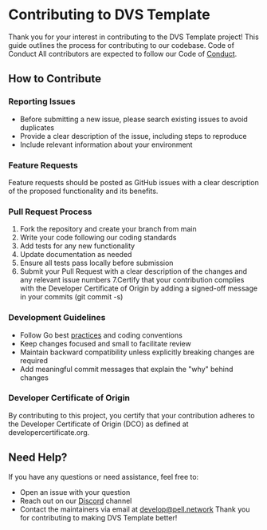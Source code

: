 # Contributing to DVS Template

Thank you for your interest in contributing to the DVS Template project! This guide outlines the process for contributing to our codebase.
Code of Conduct
All contributors are expected to follow our Code of [Conduct](./CODE_OF_CONDUCT.md).

## How to Contribute

### Reporting Issues

- Before submitting a new issue, please search existing issues to avoid duplicates
- Provide a clear description of the issue, including steps to reproduce
- Include relevant information about your environment

### Feature Requests

Feature requests should be posted as GitHub issues with a clear description of the proposed functionality and its benefits.

### Pull Request Process

1. Fork the repository and create your branch from main
2. Write your code following our coding standards
3. Add tests for any new functionality
4. Update documentation as needed
5. Ensure all tests pass locally before submission
6. Submit your Pull Request with a clear description of the changes and any relevant issue numbers
7.Certify that your contribution complies with the Developer Certificate of Origin by adding a signed-off message in your commits (git commit -s)

### Development Guidelines

- Follow Go best [practices](https://github.com/uber-go/guide/blob/master/style.md) and coding conventions
- Keep changes focused and small to facilitate review
- Maintain backward compatibility unless explicitly breaking changes are required
- Add meaningful commit messages that explain the "why" behind changes

### Developer Certificate of Origin

By contributing to this project, you certify that your contribution adheres to the Developer Certificate of Origin (DCO) as defined at developercertificate.org.

## Need Help?

If you have any questions or need assistance, feel free to:

- Open an issue with your question
- Reach out on our [Discord](https://discord.gg/PnxcEpQH) channel
- Contact the maintainers via email at <develop@pell.network>
Thank you for contributing to making DVS Template better!
